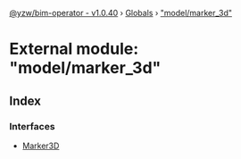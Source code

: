 [@yzw/bim-operator - v1.0.40](../README.md) › [Globals](../globals.md) › ["model/marker_3d"](_model_marker_3d_.md)

# External module: "model/marker_3d"

## Index

### Interfaces

* [Marker3D](../interfaces/_model_marker_3d_.marker3d.md)
